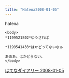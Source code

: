 ```yaml
---
title: "Hatena2008-01-05"
---
```


hatena

```
<body>
*1199521802*ゆうされば

*1199541433*はかどってないなぁ

あああ。はかどらない。
</body>
```


[はてなダイアリー 2008-01-05](https://nishiohirokazu.hatenadiary.org/archive/2008/01/05)